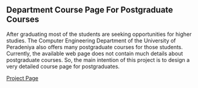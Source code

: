 ## Department Course Page For Postgraduate Courses

After graduating most of the students are seeking opportunities for higher studies. The Computer Engineering Department of the University of Peradeniya also offers many postgraduate courses for those students. Currently, the available web page does not contain much details about postgraduate courses. So, the main intention of this project is to design a very detailed course page for postgraduates.

[Project Page](https://cepdnaclk.github.io/e18-co227-Department-Course-Page-Group-B/)
